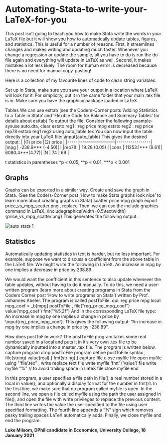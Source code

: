 # Automating-Stata-to-write-your-LaTeX-for-you

This post isn’t going to teach you how to make Stata write the words in your LaTeX file but it will show you how to automatically update tables, figures, and statistics. This is useful for a number of reasons. First, it streamlines changes and makes writing and updating much faster. Whenever you change a regression or update the sample, all you have to do is run the do-file again and everything will update in LaTeX as well. Second, it makes mistakes a lot less likely. The room for human error is decreased because there is no need for manual copy-pasting!

Here is a collection of my favourite lines of code to clean string variables: 

Set up
In Stata, make sure you save your output in a location where LaTeX will look for it. For simplicity, put it in the same folder that your main .tex file is in. Make sure you have the graphicx package loaded in LaTeX.

Tables
We can use esttab (see the Coders-Corner posts ‘Adding Statistics to a Table in Stata’ and ‘Flexible Code for Balance and Summary Tables’ for details about esttab) To output the file. Consider the following example- 
sysuse auto.dta, clear
eststo reg1 : reg price mpg
eststo reg2 : reg price rep78
esttab reg1 reg2 using auto_table.tex
You can now input the table directly into your LaTeX file:
\input{auto_table}
This gives the desired output:
|     |(1) price         |(2) price        | 
|-----|------------------|-----------------|
|mpg  |	-238.9***	(-4.50)|                 |
|rep78|	                 |	19.28 (0.05)   |
|cons	| 11253.1*** (9.61)|	6080.4***(4.77)|
|N    |	74               |	69             |

t statistics in parentheses
*p < 0.05, **p < 0.01, ***p < 0.001

## Graphs

Graphs can be exported in a similar way. Create and save the graph in Stata. (See the Coders-Corner post ‘How to make Stata graphs look nice’ to learn more about creating graphs in Stata)
scatter price mpg
graph export price_vs_mpg_scatter.png , replace
Then, we can use the include graphics command in LaTeX. 
\includegraphics[width=0.5\textwidth]{price_vs_mpg_scatter.png} 
This generates the following output:

![auto stata 1](https://github.com/csae-coders-corner/Automating-Stata-to-write-your-LaTeX-for-you/assets/148211163/ebfa5962-e4af-475d-a82f-a3ccf231a36f)

## Statistics
Automatically updating statistics in text is harder, but no less important. For example, suppose we want to discuss a coefficient from the above table in the LaTeX file. We might write the following in LaTeX.
An increase in mpg by one implies a decrease in price by 238.89.

We would want the coefficient in this sentence to also update whenever the table updates, without having to do it manually. To do this, we need a user-written program (learn more about creating programs in Stata from the Coders Corner post ‘How to write programs on Stata’) written by Prof. Johannes Abeler. The program is called postToFile.
qui: reg price mpg
local mpg_coef = _b[mpg]
postToFile , file("reg_price_mpg_coef") value(‘mpg_coef’) fmt("%5.2f")
And in the corresponding LaTeX file type:
An increase in mpg by one implies a change in price by \input{reg_price_mpg_coef}.
This gives the following output: “An increase in mpg by one implies a change in price by -238.89”.

How does postToFile work? The postToFile program takes some real number saved in a local and puts it in it’s very own .tex file to be dynamically inputted into a master .tex file. The program is written below.
capture program drop postToFile
program define postToFile
syntax , file(string) value(real) [ fmt(string) ]
capture file close myfile
file open myfile using "‘file’.tex" , write replace text
file write myfile ‘fmt’ (‘value’)
file write myfile "%" // to avoid trailing space in LateX
file close myfile 
end

In this program, a user specifies a file path in file(), a real number stored in a local in value(), and optionally a display format for the number in fmt()1. In the first line, we make sure that no program called myfile is open. In the second line, we open a file called myfile using the path the user assigned in file(), and open the file with write privileges to replace the previous content. The third line writes the value the user specified to the file using user specified formatting. The fourth line appends a “%” sign which removes pesky trailing spaces LaTeX automatically adds. Finally, we close myfile and end the program.

**Luke Milsom, DPhil candidate in Economics, University College, 18 January 2021**















